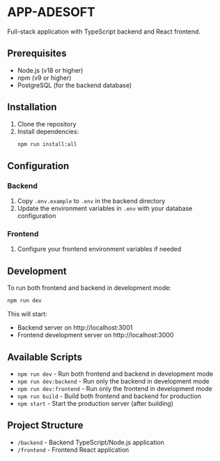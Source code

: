 # APP-ADESOFT

Full-stack application with TypeScript backend and React frontend.

## Prerequisites

- Node.js (v18 or higher)
- npm (v9 or higher)
- PostgreSQL (for the backend database)

## Installation

1. Clone the repository
2. Install dependencies:
   ```bash
   npm run install:all
   ```

## Configuration

### Backend
1. Copy `.env.example` to `.env` in the backend directory
2. Update the environment variables in `.env` with your database configuration

### Frontend
1. Configure your frontend environment variables if needed

## Development

To run both frontend and backend in development mode:
```bash
npm run dev
```

This will start:
- Backend server on http://localhost:3001
- Frontend development server on http://localhost:3000

## Available Scripts

- `npm run dev` - Run both frontend and backend in development mode
- `npm run dev:backend` - Run only the backend in development mode
- `npm run dev:frontend` - Run only the frontend in development mode
- `npm run build` - Build both frontend and backend for production
- `npm start` - Start the production server (after building)

## Project Structure

- `/backend` - Backend TypeScript/Node.js application
- `/frontend` - Frontend React application
